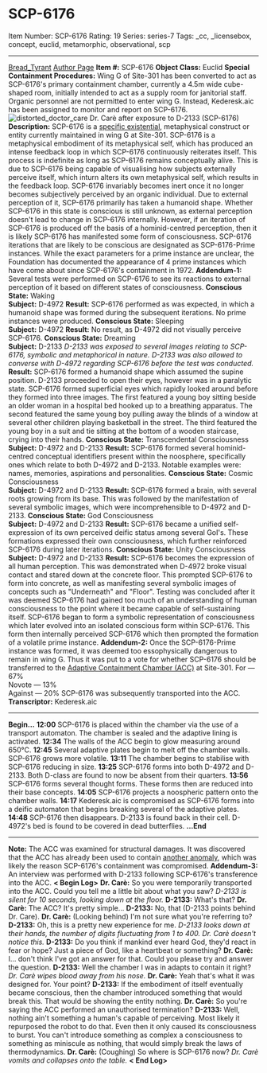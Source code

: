 # SCP-6176
Item Number: SCP-6176
Rating: 19
Series: series-7
Tags: _cc, _licensebox, concept, euclid, metamorphic, observational, scp

---

[Bread_Tyrant](javascript:;)
[Author Page](https://scp-wiki.wikidot.com/bread-tyrant-authorpage)
**Item #:** SCP-6176
**Object Class:** Euclid
**Special Containment Procedures:** Wing G of Site-301 has been converted to act as SCP-6176's primary containment chamber, currently a 4.5m wide cube-shaped room, initially intended to act as a supply room for janitorial staff. Organic personnel are not permitted to enter wing G. Instead, Kederesk.aic has been assigned to monitor and report on SCP-6176.
![distorted_doctor_care](https://scp-wiki.wdfiles.com/local--files/bread-tyrant-authorpage/distorted_doctor_care)
Dr. Carè after exposure to D-2133 (SCP-6176)
**Description:** SCP-6176 is a [specific existential](/scp-2470), metaphysical construct or entity currently maintained in wing G at Site-301.
SCP-6176 is a metaphysical embodiment of its metaphysical self, which has produced an intense feedback loop in which SCP-6176 continuously reiterates itself. This process is indefinite as long as SCP-6176 remains conceptually alive. This is due to SCP-6176 being capable of visualising how subjects externally perceive itself, which inturn alters its own metaphysical self, which results in the feedback loop. SCP-6176 invariably becomes inert once it no longer becomes subjectively perceived by an organic individual.
Due to external perception of it, SCP-6176 primarily has taken a humanoid shape. Whether SCP-6176 in this state is conscious is still unknown, as external perception doesn't lead to change in SCP-6176 internally. However, if an iteration of SCP-6176 is produced off the basis of a hominid-centred perception, then it is likely SCP-6176 has manifested some form of consciousness. SCP-6176 iterations that are likely to be conscious are designated as SCP-6176-Prime instances. While the exact parameters for a prime instance are unclear, the Foundation has documented the appearance of 4 prime instances which have come about since SCP-6176's containment in 1972.
**Addendum-1:** Several tests were performed on SCP-6176 to see its reactions to external perception of it based on different states of consciousness.
**Conscious State:** Waking  
**Subject:** D-4972
**Result:** SCP-6176 performed as was expected, in which a humanoid shape was formed during the subsequent iterations. No prime instances were produced.
**Conscious State:** Sleeping  
**Subject:** D-4972
**Result:** No result, as D-4972 did not visually perceive SCP-6176.
**Conscious State:** Dreaming  
**Subject:** D-2133
_D-2133 was exposed to several images relating to SCP-6176, symbolic and metaphorical in nature. D-2133 was also allowed to converse with D-4972 regarding SCP-6176 before the test was conducted._
**Result:** SCP-6176 formed a humanoid shape which assumed the supine position. D-2133 proceeded to open their eyes, however was in a paralytic state. SCP-6176 formed superficial eyes which rapidly looked around before they formed into three images.
The first featured a young boy sitting beside an older woman in a hospital bed hooked up to a breathing apparatus.
The second featured the same young boy pulling away the blinds of a window at several other children playing basketball in the street.
The third featured the young boy in a suit and tie sitting at the bottom of a wooden staircase, crying into their hands.
**Conscious State:** Transcendental Consciousness  
**Subject:** D-4972 and D-2133
**Result:** SCP-6176 formed several hominid-centred conceptual identifiers present within the noosphere, specifically ones which relate to both D-4972 and D-2133. Notable examples were: names, memories, aspirations and personalities.
**Conscious State:** Cosmic Consciousness  
**Subject:** D-4972 and D-2133
**Result:** SCP-6176 formed a brain, with several roots growing from its base. This was followed by the manifestation of several symbolic images, which were incomprehensible to D-4972 and D-2133.
**Conscious State:** God Consciousness  
**Subject:** D-4972 and D-2133
**Result:** SCP-6176 became a unified self-expression of its own perceived deific status among several GoI's. These formations expressed their own consciousness, which further reinforced SCP-6176 during later iterations.
**Conscious State:** Unity Consciousness  
**Subject:** D-4972 and D-2133
**Result:** SCP-6176 becomes the expression of all human perception. This was demonstrated when D-4972 broke visual contact and stared down at the concrete floor. This prompted SCP-6176 to form into concrete, as well as manifesting several symbolic images of concepts such as "Underneath" and "Floor".
Testing was concluded after it was deemed SCP-6176 had gained too much of an understanding of human consciousness to the point where it became capable of self-sustaining itself. SCP-6176 began to form a symbolic representation of consciousness which later evolved into an isolated conscious form within SCP-6176. This form then internally perceived SCP-6176 which then prompted the formation of a volatile prime instance.
**Addendum-2:** Once the SCP-6176-Prime instance was formed, it was deemed too essophysically dangerous to remain in wing G. Thus it was put to a vote for whether SCP-6176 should be transferred to the [Adaptive Containment Chamber (ACC)](https://scp-wiki.wikidot.com/scp-4972) at Site-301.
For — 67%  
Novote — 13%  
Against — 20%
SCP-6176 was subsequently transported into the ACC.
**Transcriptor:** Kederesk.aic
* * *
**Begin…**
**12:00** SCP-6176 is placed within the chamber via the use of a transport automaton. The chamber is sealed and the adaptive lining is activated.
**12:34** The walls of the ACC begin to glow measuring around 650°C.
**12:45** Several adaptive plates begin to melt off the chamber walls. SCP-6176 grows more volatile.
**13:11** The chamber begins to stabilise with SCP-6176 reducing in size.
**13:25** SCP-6176 forms into both D-4972 and D-2133. Both D-class are found to now be absent from their quarters.
**13:56** SCP-6176 forms several thought forms. These forms then are reduced into their base concepts.
**14:05** SCP-6176 projects a noospheric pattern onto the chamber walls.
**14:17** Kederesk.aic is compromised as SCP-6176 forms into a deific automaton that begins breaking several of the adaptive plates.
**14:48** SCP-6176 then disappears. D-2133 is found back in their cell. D-4972's bed is found to be covered in dead butterflies.
**…End**
* * *
**Note:** The ACC was examined for structural damages. It was discovered that the ACC has already been used to contain [another anomaly](https://scp-wiki.wikidot.com/scp-4972), which was likely the reason SCP-6176's containment was compromised.
**Addendum-3:** An interview was performed with D-2133 following SCP-6176's transference into the ACC.
**< Begin Log>**
**Dr. Carè:** So you were temporarily transported into the ACC. Could you tell me a little bit about what you saw?
_D-2133 is silent for 10 seconds, looking down at the floor._
**D-2133:** What's that?
**Dr. Carè:** The ACC? It's pretty simple…
**D-2133:** No, that (D-2133 points behind Dr. Care).
**Dr. Carè:** (Looking behind) I'm not sure what you're referring to?
**D-2133:** Oh, this is a pretty new experience for me.
_D-2133 looks down at their hands, the number of digits fluctuating from 1 to 400. Dr. Carè doesn't notice this._
**D-2133:** Do you think if mankind ever heard God, they'd react in fear or hope? Just a piece of God, like a heartbeat or something?
**Dr. Carè:** I… don't think I've got an answer for that. Could you please try and answer the question.
**D-2133:** Well the chamber I was in adapts to contain it right?
_Dr. Carè wipes blood away from his nose._
**Dr. Carè:** Yeah that's what it was designed for. Your point?
**D-2133:** If the embodiment of itself eventually became conscious, then the chamber introduced something that would break this. That would be showing the entity nothing.
**Dr. Carè:** So you're saying the ACC performed an unauthorised termination?
**D-2133:** Well, nothing ain't something a human's capable of perceiving. Most likely it repurposed the robot to do that. Even then it only caused its consciousness to burst. You can't introduce something as complex a consciousness to something as miniscule as nothing, that would simply break the laws of thermodynamics.
**Dr. Carè:** (Coughing) So where is SCP-6176 now?
_Dr. Carè vomits and collapses onto the table._
**< End Log>**